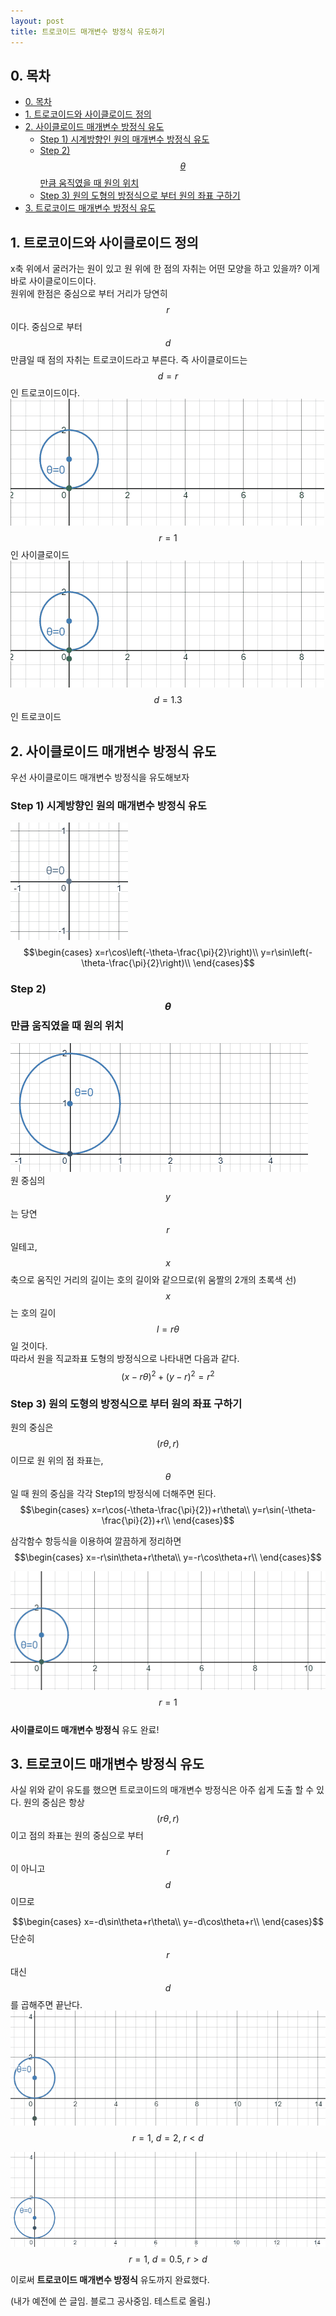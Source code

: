 ```yaml
---
layout: post
title: 트로코이드 매개변수 방정식 유도하기
---
```

## 0. 목차
- [0. 목차](#0-목차)
- [1. 트로코이드와 사이클로이드 정의](#1-트로코이드와-사이클로이드-정의)
- [2. 사이클로이드 매개변수 방정식 유도](#2-사이클로이드-매개변수-방정식-유도)
  - [Step 1) 시계방향인 원의 매개변수 방정식 유도](#step-1-시계방향인-원의-매개변수-방정식-유도)
  - [Step 2) $$\theta$$만큼 움직였을 때 원의 위치](#step-2-theta만큼-움직였을-때-원의-위치)
  - [Step 3) 원의 도형의 방정식으로 부터 원의 좌표 구하기](#step-3-원의-도형의-방정식으로-부터-원의-좌표-구하기)
- [3. 트로코이드 매개변수 방정식 유도](#3-트로코이드-매개변수-방정식-유도)
 
## 1. 트로코이드와 사이클로이드 정의
x축 위에서 굴러가는 원이 있고 원 위에 한 점의 자취는 어떤 모양을 하고 있을까? 이게 바로 사이클로이드이다.  
원위에 한점은 중심으로 부터 거리가 당연히 $$r$$이다. 중심으로 부터 $$d$$만큼일 때 점의 자취는 트로코이드라고 부른다. 즉 사이클로이드는 $$d=r$$인 트로코이드이다.  
![cycloid](/assets/post/2021-12-25-트로코이드/cycloid.gif) $$r=1$$인 사이클로이드  
![trochoid](/assets/post/2021-12-25-트로코이드/trochoid.gif) $$d=1.3$$인 트로코이드


## 2. 사이클로이드 매개변수 방정식 유도
우선 사이클로이드 매개변수 방정식을 유도해보자  
### Step 1) 시계방향인 원의 매개변수 방정식 유도
![1](/assets/post/2021-12-25-트로코이드/1.gif)  
$$\begin{cases}
x=r\cos\left(-\theta-\frac{\pi}{2}\right)\\
y=r\sin\left(-\theta-\frac{\pi}{2}\right)\\
\end{cases}$$
### Step 2) $$\theta$$만큼 움직였을 때 원의 위치
![2](/assets/post/2021-12-25-트로코이드/2.gif)  
원 중심의 $$y$$는 당연 $$r$$일테고, $$x$$축으로 움직인 거리의 길이는 호의 길이와 같으므로(위 움짤의 2개의 초록색 선) $$x$$는 호의 길이 $$l=r\theta$$일 것이다.  
따라서 원을 직교좌표 도형의 방정식으로 나타내면 다음과 같다.  
$$\left(x-r\theta\right)^{2}+\left(y-r\right)^{2}=r^{2}$$

### Step 3) 원의 도형의 방정식으로 부터 원의 좌표 구하기  
원의 중심은 $$\left(r\theta,r\right)$$이므로 원 위의 점 좌표는, $$\theta$$일 때 원의 중심을 각각 Step1의 방정식에 더해주면 된다.  
$$\begin{cases}
x=r\cos(-\theta-\frac{\pi}{2})+r\theta\\
y=r\sin(-\theta-\frac{\pi}{2})+r\\
\end{cases}$$

삼각함수 항등식을 이용하여 깔끔하게 정리하면  
$$\begin{cases}
x=-r\sin\theta+r\theta\\
y=-r\cos\theta+r\\
\end{cases}$$

![3](/assets/post/2021-12-25-트로코이드/3.gif) $$r=1$$  
**사이클로이드 매개변수 방정식** 유도 완료!


## 3. 트로코이드 매개변수 방정식 유도  
사실 위와 같이 유도를 했으면 트로코이드의 매개변수 방정식은 아주 쉽게 도출 할 수 있다. 원의 중심은 항상 $$\left(r\theta,r\right)$$이고 점의 좌표는 원의 중심으로 부터 $$r$$이 아니고 $$d$$이므로  

$$\begin{cases}
x=-d\sin\theta+r\theta\\
y=-d\cos\theta+r\\
\end{cases}$$
단순히 $$r$$대신 $$d$$를 곱해주면 끝난다.    
![4](/assets/post/2021-12-25-트로코이드/4.gif) $$r=1,\ d=2,\ r<d$$  

![5](/assets/post/2021-12-25-트로코이드/5.gif) $$r=1,\ d=0.5,\ r>d$$

이로써 **트로코이드 매개변수 방정식** 유도까지 완료했다. 

(내가 예전에 쓴 글임. 블로그 공사중임. 테스트로 올림.)